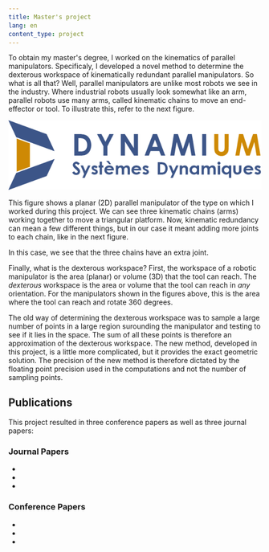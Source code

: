 ```yaml
---
title: Master's project
lang: en
content_type: project
---
```



To obtain my master's degree, I worked on the kinematics of parallel manipulators. Specificaly, I developed a novel method to determine the dexterous workspace of kinematically redundant parallel manipulators. So what is all that? Well, parallel manipulators are unlike most robots we see in the industry. Where industrial robots usually look somewhat like an arm, parallel robots use many arms, called kinematic chains to move an end-effector or tool. To illustrate this, refer to the next figure.

![logo](/assets/images/logo.png)

This figure shows a planar (2D) parallel manipulator of the type on which I worked during this project. We can see three kinematic chains (arms) working together to move a triangular platform. Now, kinematic redundancy can mean a few different things, but in our case it meant adding more joints to each chain, like in the next figure.



In this case, we see that the three chains have an extra joint. 



Finally, what is the dexterous workspace? First, the workspace of a robotic manipulator is the area (planar) or volume (3D) that the tool can reach. The *dexterous* workspace is the area or volume that the tool can reach in *any* orientation. For the manipulators shown in the figures above, this is the area where the tool can reach and rotate 360 degrees.

The old way of determining the dexterous workspace was to sample a large number of points in a large region surounding the manipulator and testing to see if it lies in the space. The sum of all these points is therefore an approximation of the dexterous workspace. The new method, developed in this project, is a little more complicated, but it provides the exact geometric solution. The precision of the new method is therefore dictated by the floating point precision used in the computations and not the number of sampling points.

## Publications
This project resulted in three conference papers as well as three journal papers:

### Journal Papers
-
-
-

### Conference Papers
-
-
- 
